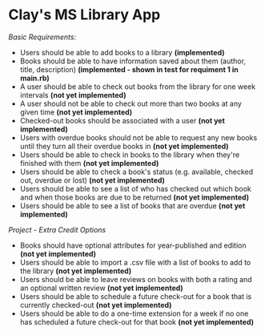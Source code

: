 Clay's MS Library App
=====================

*Basic Requirements:*

+ Users should be able to add books to a library __(implemented)__
+ Books should be able to have information saved about them (author, title, description) __(implemented - shown in test for requiment 1 in main.rb)__
+ A user should be able to check out books from the library for one week intervals __(not yet implemented)__
+ A user should not be able to check out more than two books at any given time __(not yet implemented)__
+ Checked-out books should be associated with a user __(not yet implemented)__
+ Users with overdue books should not be able to request any new books until they turn all their overdue books in __(not yet implemented)__
+ Users should be able to check in books to the library when they're finished with them __(not yet implemented)__
+ Users should be able to check a book's status (e.g. available, checked out, overdue or lost) __(not yet implemented)__
+ Users should be able to see a list of who has checked out which book and when those books are due to be returned __(not yet implemented)__
+ Users should be able to see a list of books that are overdue __(not yet implemented)__


*Project - Extra Credit Options*
+ Books should have optional attributes for year-published and edition __(not yet implemented)__
+ Users should be able to import a .csv file with a list of books to add to the library __(not yet implemented)__
+ Users should be able to leave reviews on books with both a rating and an optional written review __(not yet implemented)__
+ Users should be able to schedule a future check-out for a book that is currently checked-out __(not yet implemented)__
+ Users should be able to do a one-time extension for a week if no one has scheduled a future check-out for that book __(not yet implemented)__